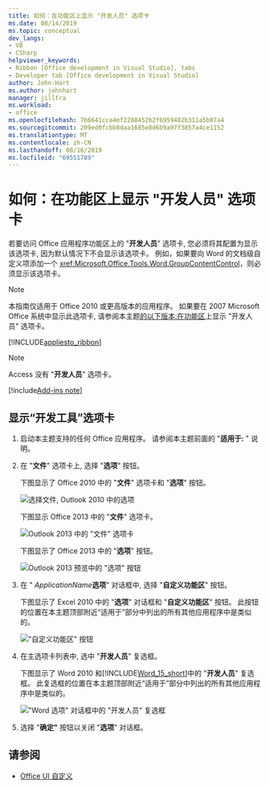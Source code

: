 ```yaml
---
title: 如何：在功能区上显示 "开发人员" 选项卡
ms.date: 08/14/2019
ms.topic: conceptual
dev_langs:
- VB
- CSharp
helpviewer_keywords:
- Ribbon [Office development in Visual Studio], tabs
- Developer tab [Office development in Visual Studio]
author: John-Hart
ms.author: johnhart
manager: jillfra
ms.workload:
- office
ms.openlocfilehash: 7b6641cca4ef2288452b2f6959482b311a5b07a4
ms.sourcegitcommit: 209ed0fcbb8daa1685e8d6b9a97f3857a4ce1152
ms.translationtype: MT
ms.contentlocale: zh-CN
ms.lasthandoff: 08/16/2019
ms.locfileid: "69551789"
---
```

# <a name="how-to-show-the-developer-tab-on-the-ribbon"></a>如何：在功能区上显示 "开发人员" 选项卡
  若要访问 Office 应用程序功能区上的 "**开发人员**" 选项卡, 您必须将其配置为显示该选项卡, 因为默认情况下不会显示该选项卡。 例如，如果要向 Word 的文档级自定义项添加一个 <xref:Microsoft.Office.Tools.Word.GroupContentControl>，则必须显示该选项卡。

> [!NOTE]
> 本指南仅适用于 Office 2010 或更高版本的应用程序。 如果要在 2007 Microsoft Office 系统中显示此选项卡, 请参阅本主题[的以下版本:在功能区](https://web.archive.org/web/20140303033431/msdn.microsoft.com/library/bb608625(v=vs.90).aspx
)上显示 "开发人员" 选项卡。

 [!INCLUDE[appliesto_ribbon](../vsto/includes/appliesto-ribbon-md.md)]

> [!NOTE]
> Access 没有 "**开发人员**" 选项卡。

[!include[Add-ins note](includes/addinsnote.md)]

## <a name="to-show-the-developer-tab"></a>显示“开发工具”选项卡

1. 启动本主题支持的任何 Office 应用程序。 请参阅本主题前面的 "**适用于:** " 说明。

2. 在 "**文件**" 选项卡上, 选择 "**选项**" 按钮。

     下图显示了 Office 2010 中的 "**文件**" 选项卡和 "**选项**" 按钮。

     ![选择文件, Outlook 2010 中的选项](../vsto/media/vsto-office-file-tab.png "选择文件, Outlook 2010 中的选项")

     下图显示 Office 2013 中的 "**文件**" 选项卡。

     ![Outlook 2013 中的 "文件" 选项卡](../vsto/media/vsto-office2013-filetab.png "Outlook 2013 中的 \"文件\" 选项卡")

     下图显示了 Office 2013 中的 "**选项**" 按钮。

     ![Outlook 2013 预览中的 "选项" 按钮](../vsto/media/vsto-office2013-optionsbutton.png "Outlook 2013 预览中的 \"选项\" 按钮")

3. 在 " _ApplicationName_**选项**" 对话框中, 选择 "**自定义功能区**" 按钮。

     下图显示了 Excel 2010 中的 "**选项**" 对话框和 "**自定义功能区**" 按钮。 此按钮的位置在本主题顶部附近“适用于”部分中列出的所有其他应用程序中是类似的。

     !["自定义功能区" 按钮](../vsto/media/vsto-office2010-customizeribbonbutton.png "\"自定义功能区\" 按钮")

4. 在主选项卡列表中, 选中 "**开发人员**" 复选框。

     下图显示了 Word 2010 和[!INCLUDE[Word_15_short](../vsto/includes/word-15-short-md.md)]中的 "**开发人员**" 复选框。 此复选框的位置在本主题顶部附近“适用于”部分中列出的所有其他应用程序中是类似的。

     !["Word 选项" 对话框中的 "开发人员" 复选框](../vsto/media/vsto-office2010-developercheckbox.png "\"Word 选项\" 对话框中的 \"开发人员\" 复选框")

5. 选择 "**确定"** 按钮以关闭 "**选项**" 对话框。

## <a name="see-also"></a>请参阅
- [Office UI 自定义](../vsto/office-ui-customization.md)
